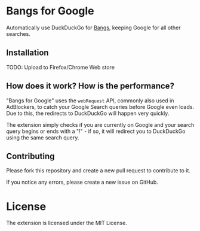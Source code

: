 # Bangs for Google

Automatically use DuckDuckGo for [Bangs](https://duckduckgo.com/bang), keeping Google for all other searches.

## Installation
TODO: Upload to Firefox/Chrome Web store

## How does it work? How is the performance?

"Bangs for Google" uses the `webRequest` API, commonly also used in AdBlockers, to catch your Google Search queries before Google even loads. Due to this, the redirects to DuckDuckGo will happen very quickly.

The extension simply checks if you are currently on Google and your search query begins or ends with a "!" - if so, it will redirect you to DuckDuckGo using the same search query.

## Contributing
Please fork this repository and create a new pull request to contribute to it.

If you notice any errors, please create a new issue on GitHub.

# License
The extension is licensed under the MIT License.

